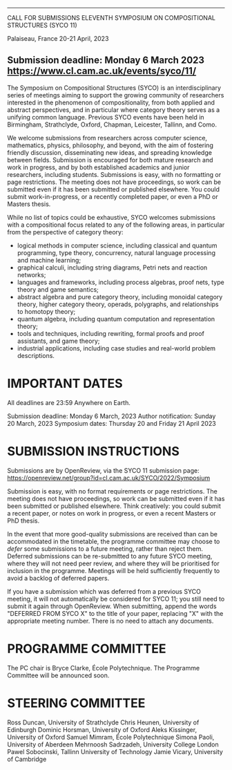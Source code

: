 -----------------------------------------
CALL FOR SUBMISSIONS
ELEVENTH SYMPOSIUM ON COMPOSITIONAL STRUCTURES (SYCO 11)

Palaiseau, France
20-21 April, 2023

Submission deadline: Monday 6 March 2023
https://www.cl.cam.ac.uk/events/syco/11/
-----------------------------------------

The Symposium on Compositional Structures (SYCO) is an interdisciplinary series
of meetings aiming to support the growing community of researchers interested in
the phenomenon of compositionality, from both applied and abstract perspectives,
and in particular where category theory serves as a unifying common
language. Previous SYCO events have been held in Birmingham, Strathclyde,
Oxford, Chapman, Leicester, Tallinn, and Como.

We welcome submissions from researchers across computer science, mathematics,
physics, philosophy, and beyond, with the aim of fostering friendly discussion,
disseminating new ideas, and spreading knowledge between fields. Submission is
encouraged for both mature research and work in progress, and by both
established academics and junior researchers, including students. Submissions is
easy, with no formatting or page restrictions. The meeting does not have
proceedings, so work can be submitted even if it has been submitted or published
elsewhere. You could submit work-in-progress, or a recently completed paper, or
even a PhD or Masters thesis.

While no list of topics could be exhaustive, SYCO welcomes submissions with a
compositional focus related to any of the following areas, in particular from
the perspective of category theory:

- logical methods in computer science, including classical and quantum
  programming, type theory, concurrency, natural language processing and machine
  learning;
- graphical calculi, including string diagrams, Petri nets and reaction
  networks;
- languages and frameworks, including process algebras, proof nets, type theory
  and game semantics;
- abstract algebra and pure category theory, including monoidal category theory,
  higher category theory, operads, polygraphs, and relationships to homotopy
  theory;
- quantum algebra, including quantum computation and representation theory;
- tools and techniques, including rewriting, formal proofs and proof assistants,
  and game theory;
- industrial applications, including case studies and real-world problem
  descriptions.

IMPORTANT DATES
===============

All deadlines are 23:59 Anywhere on Earth.

Submission deadline: Monday 6 March, 2023
Author notification: Sunday 20 March, 2023
Symposium dates: Thursday 20 and Friday 21 April 2023

SUBMISSION INSTRUCTIONS
=======================

Submissions are by OpenReview, via the SYCO 11 submission page:
https://openreview.net/group?id=cl.cam.ac.uk/SYCO/2022/Symposium

Submission is easy, with no format requirements or page restrictions. The
meeting does not have proceedings, so work can be submitted even if it has been
submitted or published elsewhere. Think creatively: you could submit a recent
paper, or notes on work in progress, or even a recent Masters or PhD thesis.

In the event that more good-quality submissions are received than can be
accommodated in the timetable, the programme committee may choose to *defer*
some submissions to a future meeting, rather than reject them. Deferred
submissions can be re-submitted to any future SYCO meeting, where they will not
need peer review, and where they will be prioritised for inclusion in the
programme. Meetings will be held sufficiently frequently to avoid a backlog of
deferred papers.

If you have a submission which was deferred from a previous SYCO meeting, it
will not automatically be considered for SYCO 11; you still need to submit it
again through OpenReview. When submitting, append the words "DEFERRED FROM SYCO
X" to the title of your paper, replacing "X" with the appropriate meeting
number. There is no need to attach any documents.

PROGRAMME COMMITTEE
===================

The PC chair is Bryce Clarke, École Polytechnique. The Programme Committee will
be announced soon.

STEERING COMMITTEE
==================

Ross Duncan, University of Strathclyde
Chris Heunen, University of Edinburgh
Dominic Horsman, University of Oxford
Aleks Kissinger, University of Oxford
Samuel Mimram, École Polytechnique
Simona Paoli, University of Aberdeen
Mehrnoosh Sadrzadeh, University College London
Pawel Sobocinski, Tallinn University of Technology
Jamie Vicary, University of Cambridge
